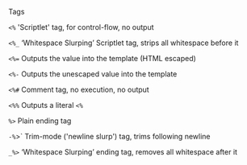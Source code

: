 Tags

`<%` 'Scriptlet' tag, for control-flow, no output

`<%_` ‘Whitespace Slurping’ Scriptlet tag, strips all whitespace before it

`<%=` Outputs the value into the template (HTML escaped)

`<%-` Outputs the unescaped value into the template

`<%#` Comment tag, no execution, no output

`<%%` Outputs a literal `<%`

`%>` Plain ending tag

`-%`>` Trim-mode ('newline slurp') tag, trims following newline

`_%>` ‘Whitespace Slurping’ ending tag, removes all whitespace after it

